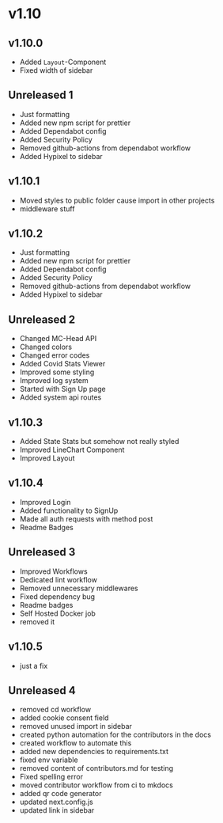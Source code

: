# v1.10

## v1.10.0

- Added `Layout`-Component
- Fixed width of sidebar

## Unreleased 1

- Just formatting
- Added new npm script for prettier
- Added Dependabot config
- Added Security Policy
- Removed github-actions from dependabot workflow
- Added Hypixel to sidebar

## v1.10.1

- Moved styles to public folder cause import in other projects
- middleware stuff

## v1.10.2

- Just formatting
- Added new npm script for prettier
- Added Dependabot config
- Added Security Policy
- Removed github-actions from dependabot workflow
- Added Hypixel to sidebar

## Unreleased 2

- Changed MC-Head API
- Changed colors
- Changed error codes
- Added Covid Stats Viewer
- Improved some styling
- Improved log system
- Started with Sign Up page
- Added system api routes

## v1.10.3

- Added State Stats but somehow not really styled
- Improved LineChart Component
- Improved Layout

## v1.10.4

- Improved Login
- Added functionality to SignUp
- Made all auth requests with method post
- Readme Badges

## Unreleased 3

- Improved Workflows
- Dedicated lint workflow
- Removed unnecessary middlewares
- Fixed dependency bug
- Readme badges
- Self Hosted Docker job
- removed it

## v1.10.5

- just a fix

## Unreleased 4

- removed cd workflow
- added cookie consent field
- removed unused import in sidebar
- created python automation for the contributors in the docs
- created workflow to automate this
- added new dependencies to requirements.txt
- fixed env variable
- removed content of contributors.md for testing
- Fixed spelling error
- moved contributor workflow from ci to mkdocs
- added qr code generator
- updated next.config.js
- updated link in sidebar
